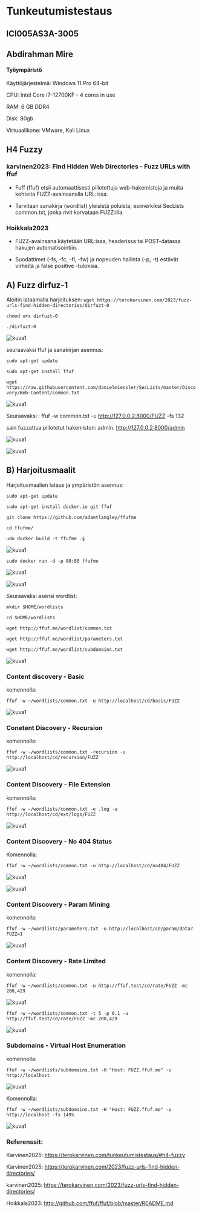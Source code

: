 # Tunkeutumistestaus

## ICI005AS3A-3005

## Abdirahman Mire

#### Työympäristö

Käyttöjärjestelmä: Windows 11 Pro 64-bit

CPU: Intel Core i7-12700KF - 4 cores in use

RAM: 6 GB DDR4

Disk: 80gb

Virtuaalikone: VMware, Kali Linux

## H4 Fuzzy

### karvinen2023: Find Hidden Web Directories - Fuzz URLs with ffuf

- Fuff (ffuf) etsii automaattisesti piilotettuja web-hakemistoja ja muita kohteita FUZZ-avainsanalla URL:issa.

- Tarvitaan sanakirja (wordlist) yleisistä poluista, esimerkiksi SecLists common.txt, jonka rivit korvataan FUZZ:illa.


### Hoikkala2023

- FUZZ-avainsana käytetään URL:issa, headerissa tai POST-datassa hakujen automatisointiin.

- Suodattimet (-fs, -fc, -fl, -fw) ja nopeuden hallinta (-p, -t) estävät virheitä ja false positive -tuloksia.

## A) Fuzz dirfuz-1

Aloitin lataamalla harjoituksen: 
`wget https://terokarvinen.com/2023/fuzz-urls-find-hidden-directories/dirfuzt-0`

`chmod u+x dirfuzt-0`

`./dirfuzt-0`

![kuva1](/H4/kuvat/kuva1.png)

seuraavaksi ffuf ja sanakirjan asennus: 

`sudo apt-get update`

`sudo apt-get install ffuf`

`wget https://raw.githubusercontent.com/danielmiessler/SecLists/master/Discovery/Web-Content/common.txt`

![kuva1](/H4/kuvat/kuva2.png)

Seuraavaksi : ffuf -w common.txt -u http://127.0.0.2:8000/FUZZ -fs 132

sain fuzzattua piilotetut hakemiston: admin. http://127.0.0.2:8000/admin

![kuva1](/H4/kuvat/kuva3.png)

![kuva1](/H4/kuvat/kuva4.png)

 
## B) Harjoitusmaalit

Harjoitusmaalien lataus ja ympäristön asennus: 

`sudo apt-get update`

`sudo apt-get install docker.io git ffuf`

`git clone https://github.com/adamtlangley/ffufme`

`cd ffufme/`

`udo docker build -t ffufme .§`

![kuva1](/H4/kuvat/kuva5.png)


`sudo docker run -d -p 80:80 ffufme`

![kuva1](/H4/kuvat/kuva6.png)

![kuva1](/H4/kuvat/kuva7.png)


Seuraavaksi asensi wordlist: 

`mkdir $HOME/wordlists`

`cd $HOME/wordlists`

`wget http://ffuf.me/wordlist/common.txt`

`wget http://ffuf.me/wordlist/parameters.txt`

`wget http://ffuf.me/wordlist/subdomains.txt`

![kuva1](/H4/kuvat/kuva8.png)


### Content discovery - Basic

komennolla: 

`ffuf -w ~/wordlists/common.txt -u http://localhost/cd/basic/FUZZ`

![kuva1](/H4/kuvat/kuva9.png)


### Conetent Discovery - Recursion

komennolla: 

`ffuf -w ~/wordlists/common.txt -recursion -u http://localhost/cd/recursion/FUZZ`

![kuva1](/H4/kuvat/kuva10.png)


### Content Discovery - File Extension

komennolla:

`ffuf -w ~/wordlists/common.txt -e .log -u http://localhost/cd/ext/logs/FUZZ`

![kuva1](/H4/kuvat/kuva11.png)


###  Content Discovery - No 404 Status

Komennolla: 

`ffuf -w ~/wordlists/common.txt -u http://localhost/cd/no404/FUZZ`

![kuva1](/H4/kuvat/kuva12.png)

![kuva1](/H4/kuvat/kuva13.png)

### Content Discovery - Param Mining

komennolla: 

`ffuf -w ~/wordlists/parameters.txt -u http://localhost/cd/param/data?FUZZ=1`

![kuva1](/H4/kuvat/kuva14.png)

### Content Discovery - Rate Limited 

komennolla: 

`ffuf -w ~/wordlists/common.txt -u http://ffuf.test/cd/rate/FUZZ -mc 200,429`

![kuva1](/H4/kuvat/kuva15.png)


`ffuf -w ~/wordlists/common.txt -t 5 -p 0.1 -u http://ffuf.test/cd/rate/FUZZ -mc 200,429`

![kuva1](/H4/kuvat/kuva16.png)


### Subdomains - Virtual Host Enumeration

komennolla:

`ffuf -w ~/wordlists/subdomains.txt -H "Host: FUZZ.ffuf.me" -u http://localhost`

![kuva1](/H4/kuvat/kuva17.png)


Komennolla: 

`ffuf -w ~/wordlists/subdomains.txt -H "Host: FUZZ.ffuf.me" -u http://localhost -fs 1495`

![kuva1](/H4/kuvat/kuva18.png)


### Referenssit:

Karvinen2025: https://terokarvinen.com/tunkeutumistestaus/#h4-fuzzy

Karvinen2025: https://terokarvinen.com/2023/fuzz-urls-find-hidden-directories/

karvinen2025: https://terokarvinen.com/2023/fuzz-urls-find-hidden-directories/

Hoikkala2023:  http://github.com/ffuf/ffuf/blob/master/README.md

